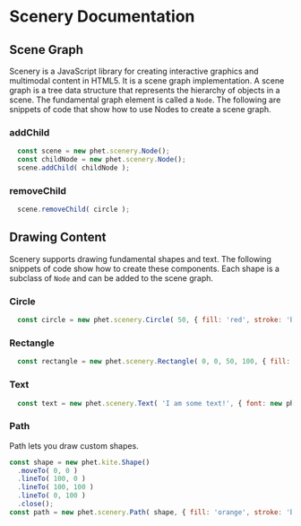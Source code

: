 # Scenery Documentation

## Scene Graph

Scenery is a JavaScript library for creating interactive graphics and multimodal content in HTML5. It is a scene graph
implementation. A scene graph is a tree data structure that represents the hierarchy of objects in a scene. The
fundamental graph element is called a `Node`. The following are snippets of code that show how to
use Nodes to create a scene graph.

### addChild

```js
  const scene = new phet.scenery.Node();
  const childNode = new phet.scenery.Node();
  scene.addChild( childNode );
```

### removeChild

```js
  scene.removeChild( circle );
```

## Drawing Content

Scenery supports drawing fundamental shapes and text. The following snippets of code show how to create these
components. Each shape is a subclass of `Node` and can be added to the scene graph.

### Circle

```js
  const circle = new phet.scenery.Circle( 50, { fill: 'red', stroke: 'blue' } );
```

### Rectangle

```js
  const rectangle = new phet.scenery.Rectangle( 0, 0, 50, 100, { fill: 'red', stroke: 'blue' } );
```

### Text

```js
  const text = new phet.scenery.Text( 'I am some text!', { font: new phet.scenery.Font( { size: 16} ) } );
```

### Path
Path lets you draw custom shapes.
```js
const shape = new phet.kite.Shape()
  .moveTo( 0, 0 )
  .lineTo( 100, 0 )
  .lineTo( 100, 100 )
  .lineTo( 0, 100 )
  .close();
const path = new phet.scenery.Path( shape, { fill: 'orange', stroke: 'black' } );
```

